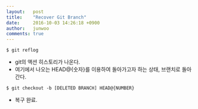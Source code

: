 ```yaml
---
layout:   post
title:    "Recover Git Branch"
date:     2016-10-03 14:26:18 +0900
author:   junwoo
comments: true
---
```


```console
$ git reflog
```

* git의 액션 히스토리가 나온다.
* 여기에서 나오는 HEAD@{숫자}를 이용하여 돌아가고자 하는 상태, 브랜치로 돌아간다.

```console
$ git checkout -b [DELETED BRANCH] HEAD@{NUMBER}
```

* 복구 완료.
